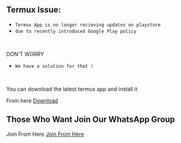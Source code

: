 ## Termux Issue:
* `Termux App is no longer recieving updates on playstore`
* `due to recently introduced Google Play policy `
<br>

DON'T WORRY
* `We have a solution for that !`
<br>

You can download the latest termux app and install it 

From here <a href="https://f-droid.org/repo/com.termux_117.apk">Download</a>
## Those Who Want Join Our WhatsApp Group 
Join From Here <a href="https://chat.whatsapp.com/G2igpQ7nOKBFEElImGfmR6">Join From Here</a>
